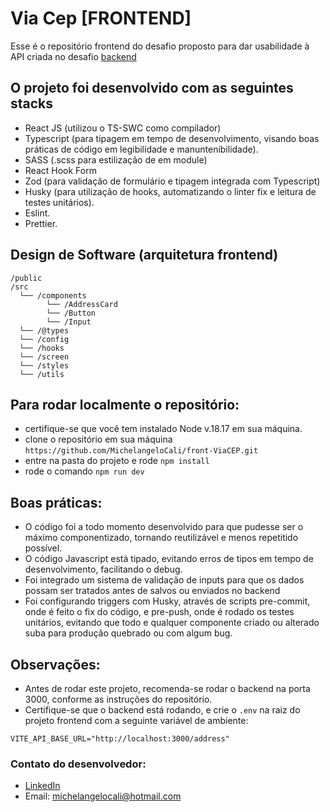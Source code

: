 # Via Cep [FRONTEND]

Esse é o repositório frontend do desafio proposto para dar usabilidade à API criada no desafio [backend](https://github.com/MichelangeloCali/back-ViaCEP) 


## O projeto foi desenvolvido com as seguintes stacks

- React JS (utilizou o TS-SWC como compilador) 
- Typescript (para tipagem em tempo de desenvolvimento, visando boas práticas de código em legibilidade e manuntenibilidade).
- SASS (.scss para estilização de em module)
- React Hook Form 
- Zod (para validação de formulário e tipagem integrada com Typescript)
- Husky (para utilização de hooks, automatizando o linter fix e leitura de testes unitários).
- Eslint.
- Prettier.

## Design de Software (arquitetura frontend)

```
/public
/src
  └── /components
        └── /AddressCard
        └── /Button
        └── /Input
  └── /@types
  └── /config
  └── /hooks
  └── /screen
  └── /styles
  └── /utils
```

## Para rodar localmente o repositório: 

- certifique-se que você tem instalado Node v.18.17 em sua máquina.
- clone o repositório em sua máquina `https://github.com/MichelangeloCali/front-ViaCEP.git`
- entre na pasta do projeto e rode `npm install`
- rode o comando `npm run dev`


## Boas práticas:

- O código foi a todo momento desenvolvido para que pudesse ser o máximo componentizado, tornando reutilizável e menos repetitido possível.
- O código Javascript está tipado, evitando erros de tipos em tempo de desenvolvimento, facilitando o debug.
- Foi integrado um sistema de validação de inputs para que os dados possam ser tratados antes de salvos ou enviados no backend
- Foi configurando triggers com Husky, através de scripts pre-commit, onde é feito o fix do código, e pre-push, onde é rodado os testes unitários, evitando que todo e qualquer componente criado ou alterado suba para produção quebrado ou com algum bug. 

## Observações:

- Antes de rodar este projeto, recomenda-se rodar o backend na porta 3000, conforme as instruções do repositório.
- Certifique-se que o backend está rodando, e crie o `.env` na raiz do projeto frontend com a seguinte variável de ambiente:
```
VITE_API_BASE_URL="http://localhost:3000/address"
```


### Contato do desenvolvedor:

- [LinkedIn](https://www.linkedin.com/in/michelangelocali/)
- Email: michelangelocali@hotmail.com


